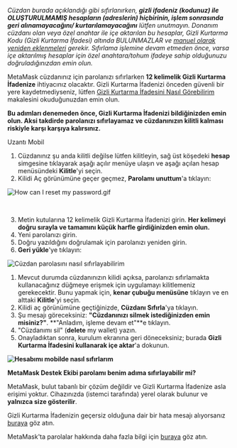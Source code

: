 *Cüzdan burada açıklandığı gibi sıfırlanırken, **gizli ifadeniz (kodunuz) ile OLUŞTURULMAMIŞ hesapların (adreslerin) hiçbirinin, işlem sonrasında geri alınamayacağını/ kurtarılamayacağını** lütfen unutmayın. Donanım cüzdanı olan veya özel anahtar ile içe aktarılan bu hesaplar, Gizli Kurtarma Kodu (Gizli Kurtarma İfadesi) altında BULUNMAZLAR ve [manuel olarak yeniden eklenmeleri](https://support.metamask.io/hc/en-us/articles/360015489271) gerekir. Sıfırlama işlemine devam etmeden önce, varsa içe aktarılmış hesaplar için özel anahtara/tohum ifadeye sahip olduğunuzu doğruladığınızdan emin olun.*


MetaMask cüzdanınız için parolanızı sıfırlarken **12 kelimelik Gizli Kurtarma İfadenize** ihtiyacınız olacaktır. Gizli Kurtarma İfadenizi önceden güvenli bir yere kaydetmediyseniz, lütfen [Gizli Kurtarma İfadesini Nasıl Görebilirim](https://support.metamask.io/hc/en-us/articles/360015290032) makalesini okuduğunuzdan emin olun.


**Bu adımları denemeden önce, Gizli Kurtarma İfadenizi bildiğinizden emin olun. Aksi takdirde parolanızı sıfırlayamaz ve cüzdanınızın kilitli kalması riskiyle karşı karşıya kalırsınız.**




Uzantı Mobil


1. Cüzdanınız şu anda kilitli değilse lütfen kilitleyin, sağ üst köşedeki **hesap** simgesine tıklayarak aşağı açılır menüye ulaşın ve aşağı açılan hesap menüsündeki **Kilitle**'yi seçin.
2. Kilidi Aç görünümüne geçer geçmez, **Parolamı unuttum**'a tıklayın:


![How can I reset my password.gif](https://support.metamask.io/hc/article_attachments/9305089663131/How_can_I_reset_my_password.gif)


 


3. Metin kutularına 12 kelimelik Gizli Kurtarma İfadenizi girin. **Her kelimeyi doğru sırayla ve tamamını küçük harfle girdiğinizden emin olun.**
4. Yeni parolanızı girin.
5. Doğru yazıldığını doğrulamak için parolanızı yeniden girin.
6. **Geri yükle**'ye tıklayın:


![Cüzdan parolasını nasıl sıfırlayabilirim](https://support.metamask.io/hc/article_attachments/9305249766555/How_to_reset_wallet_2.1_password.png)




1. Mevcut durumda cüzdanınızın kilidi açıksa, parolanızı sıfırlamakta kullanacağınız düğmeye erişmek için uygulamayı kilitlemeniz gerekecektir. Bunu yapmak için, **kenar çubuğu menüsüne** tıklayın ve en alttaki **Kilitle**'yi seçin.
2. Kilidi aç görünümüne geçtiğinizde, **Cüzdanı Sıfırla**'ya tıklayın.
3. Şu mesajı göreceksiniz: **"Cüzdanınızı silmek istediğinizden emin misiniz?"**. **"Anladım, işleme devam et"**e tıklayın.
4. "Cüzdanımı sil" (**delete** my wallet) yazın.
5. Onayladıktan sonra, kurulum ekranına geri döneceksiniz; burada **Gizli Kurtarma İfadesini kullanarak içe aktar**'a dokunun.


**![Hesabımı mobilde nasıl sıfırlarım](https://support.metamask.io/hc/article_attachments/9305458244379/How_to_reset_your_account_mobile.gif)**




**MetaMask Destek Ekibi parolamı benim adıma sıfırlayabilir mi?**


MetaMask, bulut tabanlı bir çözüm değildir ve Gizli Kurtarma İfadenize asla erişimi yoktur. Cihazınızda (istemci tarafında) yerel olarak bulunur ve **yalnızca size gösterilir**.


Gizli Kurtarma İfadenizin geçersiz olduğuna dair bir hata mesajı alıyorsanız [buraya](https://support.metamask.io/hc/en-us/articles/360053014611-How-to-fix-Invalid-Seed-Phrase-error) göz atın.


MetaMask'ta parolalar hakkında daha fazla bilgi için [buraya](https://support.metamask.io/hc/en-us/articles/4405451730331) göz atın.


 

